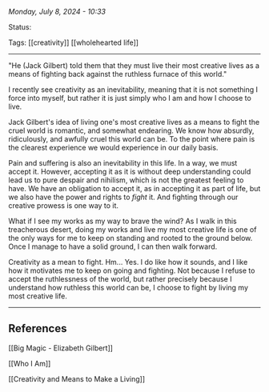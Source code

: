 
*Monday, July 8, 2024 - 10:33*

Status:

Tags: [[creativity]] [[wholehearted life]]

---

"He (Jack Gilbert) told them that they must live their most creative lives as a means of fighting back against the ruthless furnace of this world."

I recently see creativity as an inevitability, meaning that it is not something I force into myself, but rather it is just simply who I am and how I choose to live. 

Jack Gilbert's idea of living one's most creative lives as a means to fight the cruel world is romantic, and somewhat endearing. We know how absurdly, ridiculously, and awfully cruel this world can be. To the point where pain is the clearest experience we would experience in our daily basis.

Pain and suffering is also an inevitability in this life. In a way, we must accept it. However, accepting it as it is without deep understanding could lead us to pure despair and nihilism, which is not the greatest feeling to have. We have an obligation to accept it, as in accepting it as part of life, but we also have the power and rights to *fight* it. And fighting through our creative prowess is one way to it.

What if I see my works as my way to brave the wind? As I walk in this treacherous desert, doing my works and live my most creative life is one of the only ways for me to keep on standing and rooted to the ground below. Once I manage to have a solid ground, I can then walk forward.

Creativity as a mean to fight. Hm... Yes. I do like how it sounds, and I like how it motivates me to keep on going and fighting. Not because I refuse to accept the ruthlessness of the world, but rather precisely because I understand how ruthless this world can be, I choose to fight by living my most creative life.

---
## References

[[Big Magic - Elizabeth Gilbert]]

[[Who I Am]]

[[Creativity and Means to Make a Living]]